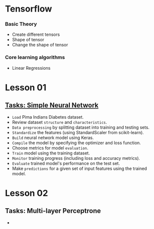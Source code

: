 # Tensorflow

### Basic Theory

- Create different tensors
- Shape of tensor
- Change the shape of tensor

### Core learning algorithms

- Linear Regressions

# Lesson 01

## [ Tasks: Simple Neural Network ](https://github.com/denuwan-yasodhana/matlab/blob/main/basic_theory.md)

- `Load` Pima Indians Diabetes dataset.
- Review dataset `structure` and `characteristics`.
- `Data preprocessing` by splitting dataset into training and testing sets.
- `Standardize` the features (using StandardScaler from scikit-learn).
- `Build` neural network model using Keras.
- `Compile` the model by specifying the optimizer and loss function.
- Choose metrics for model `evaluation`.
- `Train` model using the training dataset.
- `Monitor` training progress (including loss and accuracy metrics).
- `Evaluate` trained model's performance on the test set.
- Make `predictions` for a given set of input features using the trained model.

# Lesson 02

## Tasks: Multi-layer Perceptrone

- 

